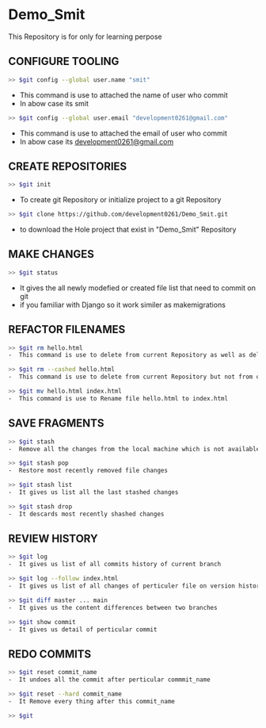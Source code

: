 # Demo_Smit
This Repository is for only for learning perpose 

## CONFIGURE TOOLING

```sh
>> $git config --global user.name "smit"
 ```
- This command is use to attached the name of user who 
   commit
- In abow case its smit


```sh
>> $git config --global user.email "development0261@gmail.com"
 ```
- This command is use to attached the email of user who 
   commit
- In abow case its development0261@gmail.com

## CREATE REPOSITORIES

```sh
>> $git init
```
- To create git Repository or initialize project to a git Repository


```sh
>> $git clone https://github.com/development0261/Demo_Smit.git
```
- to download the Hole project that exist in "Demo_Smit" Repository

## MAKE CHANGES

```sh
>> $git status
```
- It gives the all newly modefied or created file list 
   that need to commit on git
- if you familiar with Django so it work similer as 
   makemigrations

## REFACTOR FILENAMES
```sh
>> $git rm hello.html
-  This command is use to delete from current Repository as well as delete from our local machine directory
```

```sh
>> $git rm --cashed hello.html
-  This command is use to delete from current Repository but not from our local machine directory 
```

```sh
>> $git mv hello.html index.html
-  This command is use to Rename file hello.html to index.html

```


## SAVE FRAGMENTS

```sh
>> $git stash
-  Remove all the changes from the local machine which is not available in version control
```

```sh 
>> $git stash pop
-  Restore most recently removed file changes
```

```sh
>> $git stash list
-  It gives us list all the last stashed changes
```

```sh
>> $git stash drop
-  It descards most recently shashed changes 
```

## REVIEW HISTORY
```sh
>> $git log
-  It gives us list of all commits history of current branch
```

```sh
>> $git log --follow index.html
-  It gives us list of all changes of perticuler file on version history including renames
```

```sh
>> $git diff master ... main
-  It gives us the content differences between two branches
```

```sh
>> $git show commit
-  It gives us detail of perticular commit
```
## REDO COMMITS
```sh
>> $git reset commit_name
-  It undoes all the commit after perticular commmit_name
```

```sh
>> $git reset --hard commit_name
-  It Remove every thing after this commit_name
```

```sh
>> $git 
